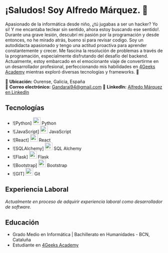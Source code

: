 

<!--
**JockerAG/JockerAG** is a ✨ _special_ ✨ repository because its `README.md` (this file) appears on your GitHub profile.

Here are some ideas to get you started:

- 🔭 I’m currently working on ...
- 🌱 I’m currently learning ...
- 👯 I’m looking to collaborate on ...
- 🤔 I’m looking for help with ...
- 💬 Ask me about ...
- 📫 How to reach me: ...
- 😄 Pronouns: ...
- ⚡ Fun fact: ...
-->
# ¡Saludos! Soy Alfredo Márquez. 👋

Apasionado de la informática desde niño, ¿tú jugabas a ser un hacker? Yo si! Y me encantaba teclear sin sentido, ahora estoy buscando ese sentido!. Durante una grave lesión, descubrí mi pasión por la programación y desde entonces, no he mirado atrás, bueno si para revisar codigo. Soy un autodidacta apasionado y tengo una actitud proactiva para aprender constantemente y crecer. Me fascina la resolución de problemas a través de la programación, especialmente disfrutando del desafío del backend.
Actualmente, estoy embarcado en el emocionante viaje de convertirme en un desarrollador profesional, perfeccionando mis habilidades en [4Geeks Academy](https://4geeks.com/es) mientras exploró diversas tecnologías y frameworks. 🚀

📍 **Ubicación:** Ourense, Galicia, España  
📧 **Correo electrónico:** Gandaraj94@gmail.com
🔗 **LinkedIn:** [Alfredo Márquez en LinkedIn](https://www.linkedin.com/in/alfredo-m%C3%A1rquez-g%C3%A1ndara-33968014b/)

## Tecnologías

- ![Python] <img src="https://img.shields.io/badge/-Python-3776AB?logo=python&logoColor=white&style=flat-square" height="24"> Python
- ![JavaScript] <img src="https://img.shields.io/badge/-JavaScript-F7DF1E?logo=javascript&logoColor=black&style=flat-square" height="24"> JavaScript
- ![React] <img src="https://img.shields.io/badge/-React-61DAFB?logo=react&logoColor=white&style=flat-square" height="24"> React
- ![SQLAlchemy] <img src="https://img.shields.io/badge/-SQL%20Alchemy-CA2108?logo=sqlalchemy&logoColor=white&style=flat-square" height="24"> SQL Alchemy
- ![Flask] <img src="https://img.shields.io/badge/-Flask-000000?logo=flask&logoColor=white&style=flat-square" height="24"> Flask
- ![Bootstrap] <img src="https://img.shields.io/badge/-Bootstrap-563D7C?logo=bootstrap&logoColor=white&style=flat-square" height="24"> Bootstrap
- ![GIT] <img src="https://img.shields.io/badge/-Git-F05032?logo=git&logoColor=white&style=flat-square" height="24"> Git


## Experiencia Laboral

*Actualmente en proceso de adquirir experiencia laboral como desarrollador de software.*

## Educación

- Grado Medio en Informática | Bachillerato en Humanidades - BCN, Cataluña
- Estudiante en [4Geeks Academy](https://4geeks.com/es)


